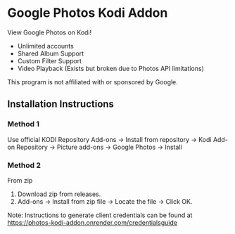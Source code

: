 # Google Photos Kodi Addon
View Google Photos on Kodi!
* Unlimited accounts
* Shared Album Support
* Custom Filter Support
* Video Playback (Exists but broken due to Photos API limitations)

This program is not affiliated with or sponsored by Google.

## Installation Instructions
### Method 1
Use official KODI Repository
Add-ons -> Install from repository -> Kodi Add-on Repository -> Picture add-ons -> Google Photos -> Install

### Method 2
From zip
1. Download zip from releases.
2. Add-ons -> Install from zip file -> Locate the file -> Click OK.


Note: Instructions to generate client credentials can be found at https://photos-kodi-addon.onrender.com/credentialsguide


